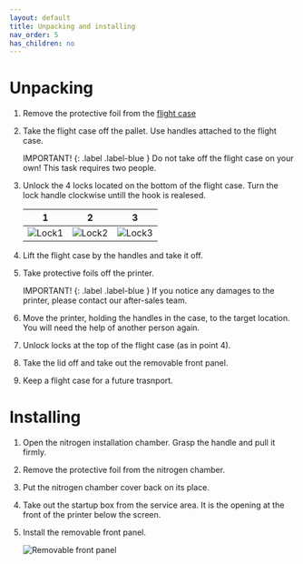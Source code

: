 ```yaml
---
layout: default
title: Unpacking and installing
nav_order: 5
has_children: no
---
```

<h1> Unpacking </h1>

1. Remove the protective foil from the <a href="glossary">flight case</a>

2. Take the flight case off the pallet. Use handles attached to the flight case.

   IMPORTANT!
   {: .label .label-blue }
   Do not take off the flight case on your own! This task requires two people.

3. Unlock the 4 locks located on the bottom of the flight case. Turn the lock handle clockwise untill the hook is realesed.

   | 1  | 2  | 3 |
   |:-:|:-:|:-:|
   | ![Lock1](/lock1.png)  | ![Lock2](/lock2.png)  | ![Lock3](/lock3.png) |

4. Lift the flight case by the handles and take it off.

5. Take protective foils off the printer. 

   IMPORTANT!
   {: .label .label-blue }
   If you notice any damages to the printer, please contact our after-sales team.

6. Move the printer, holding the handles in the case, to the target location. You will need the help of another person again.

7. Unlock locks at the top of the flight case (as in point 4).

8. Take the lid off and take out the removable front panel.

9. Keep a flight case for a future trasnport.


<h1> Installing </h1>

1. Open the nitrogen installation chamber. Grasp the handle and pull it firmly.

2. Remove the protective foil from the nitrogen chamber.

3. Put the nitrogen chamber cover back on its place.

4. Take out the startup box from the service area. It is the opening at the front of the printer below the screen.

5. Install the removable front panel.

   ![Removable front panel](/removable_front_panel.png)








